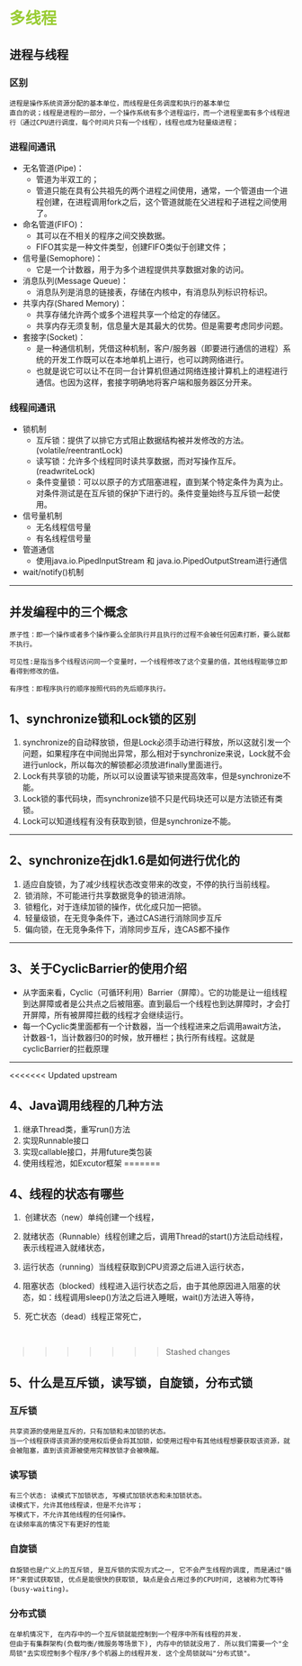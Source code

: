 # <font color="#9c3">多线程</font>

## 进程与线程

### 区别
    进程是操作系统资源分配的基本单位，而线程是任务调度和执行的基本单位
    直白的说；线程是进程的一部分，一个操作系统有多个进程运行，而一个进程里面有多个线程进行（通过CPU进行调度，每个时间片只有一个线程），线程也成为轻量级进程；

### 进程间通讯
- 无名管道(Pipe)：
  - 管道为半双工的；
  - 管道只能在具有公共祖先的两个进程之间使用，通常，一个管道由一个进程创建，在进程调用fork之后，这个管道就能在父进程和子进程之间使用了。
- 命名管道(FIFO)：
  - 其可以在不相关的程序之间交换数据。
  - FIFO其实是一种文件类型，创建FIFO类似于创建文件；
- 信号量(Semophore)：
  - 它是一个计数器，用于为多个进程提供共享数据对象的访问。
- 消息队列(Message Queue)：
  - 消息队列是消息的链接表，存储在内核中，有消息队列标识符标识。
- 共享内存(Shared Memory)：
  - 共享存储允许两个或多个进程共享一个给定的存储区。
  - 共享内存无须复制，信息量大是其最大的优势。但是需要考虑同步问题。
- 套接字(Socket)：
  - 是一种通信机制，凭借这种机制，客户/服务器（即要进行通信的进程）系统的开发工作既可以在本地单机上进行，也可以跨网络进行。
  - 也就是说它可以让不在同一台计算机但通过网络连接计算机上的进程进行通信。也因为这样，套接字明确地将客户端和服务器区分开来。

### 线程间通讯

- 锁机制
  - 互斥锁：提供了以排它方式阻止数据结构被并发修改的方法。(volatile/reentrantLock)
  - 读写锁：允许多个线程同时读共享数据，而对写操作互斥。(readwriteLock)
  - 条件变量锁：可以以原子的方式阻塞进程，直到某个特定条件为真为止。对条件测试是在互斥锁的保护下进行的。条件变量始终与互斥锁一起使用。
- 信号量机制
  - 无名线程信号量
  - 有名线程信号量
- 管道通信
  - 使用java.io.PipedInputStream 和 java.io.PipedOutputStream进行通信
- wait/notify()机制
------
## 并发编程中的三个概念
    原子性：即一个操作或者多个操作要么全部执行并且执行的过程不会被任何因素打断，要么就都不执行。

    可见性:是指当多个线程访问同一个变量时，一个线程修改了这个变量的值，其他线程能够立即看得到修改的值。

    有序性：即程序执行的顺序按照代码的先后顺序执行。

## 1、synchronize锁和Lock锁的区别

1.  synchronize的自动释放锁，但是Lock必须手动进行释放，所以这就引发一个问题，如果程序在中间抛出异常，那么相对于synchronize来说，Lock就不会进行unlock，所以每次的解锁都必须放进finally里面进行。
2.  Lock有共享锁的功能，所以可以设置读写锁来提高效率，但是synchronize不能。
3.  Lock锁的事代码块，而synchronize锁不只是代码块还可以是方法锁还有类锁。
4.  Lock可以知道线程有没有获取到锁，但是synchronize不能。

------

##  2、synchronize在jdk1.6是如何进行优化的

1. ​	适应自旋锁，为了减少线程状态改变带来的改变，不停的执行当前线程。
2. ​    锁消除，不可能进行共享数据竞争的锁进消除。
3. ​    锁粗化，对于连续加锁的操作，优化成只加一把锁。
4. ​    轻量级锁，在无竞争条件下，通过CAS进行消除同步互斥
5. ​    偏向锁，在无竞争条件下，消除同步互斥，连CAS都不操作

------

## 3、关于CyclicBarrier的使用介绍

- 从字面来看，Cyclic（可循环利用）Barrier（屏障）。它的功能是让一组线程到达屏障或者是公共点之后被阻塞。直到最后一个线程也到达屏障时，才会打开屏障，所有被屏障拦截的线程才会继续运行。
- 每一个Cyclic类里面都有一个计数器，当一个线程进来之后调用await方法，计数器-1，当计数器归0的时候，放开栅栏；执行所有线程。这就是cyclicBarrier的拦截原理

------

<<<<<<< Updated upstream
## 4、Java调用线程的几种方法

1.   继承Thread类，重写run()方法
2.   实现Runnable接口
3.   实现callable接口，并用future类包装
4.   使用线程池，如Excutor框架
=======
## 4、线程的状态有哪些

1. ​    创建状态（new）单纯创建一个线程，

2. ​    就绪状态（Runnable）线程创建之后，调用Thread的start()方法启动线程，表示线程进入就绪状态，

3. ​    运行状态（running）当线程获取到CPU资源之后进入运行状态，

4. ​    阻塞状态（blocked）线程进入运行状态之后，由于其他原因进入阻塞的状态，如：线程调用sleep()方法之后进入睡眠，wait()方法进入等待，

5. ​    死亡状态（dead）线程正常死亡，

   

   ​      
>>>>>>> Stashed changes



## 5、什么是互斥锁，读写锁，自旋锁，分布式锁

### 互斥锁
    共享资源的使用是互斥的，只有加锁和未加锁的状态。
    当一个线程获得该资源的使用权后便会将其加锁，如使用过程中有其他线程想要获取该资源，就会被阻塞，直到该资源被使用完释放锁才会被唤醒。
### 读写锁
    有三个状态: 读模式下加锁状态, 写模式加锁状态和未加锁状态。
    读模式下，允许其他线程读，但是不允许写；
    写模式下，不允许其他线程的任何操作。
    在读频率高的情况下有更好的性能
### 自旋锁
    自旋锁也是广义上的互斥锁, 是互斥锁的实现方式之一, 它不会产生线程的调度, 而是通过"循环"来尝试获取锁, 优点是能很快的获取锁, 缺点是会占用过多的CPU时间, 这被称为忙等待(busy-waiting)。
### 分布式锁
    在单机情况下, 在内存中的一个互斥锁就能控制到一个程序中所有线程的并发.
    但由于有集群架构(负载均衡/微服务等场景下), 内存中的锁就没用了. 所以我们需要一个"全局锁"去实现控制多个程序/多个机器上的线程并发. 这个全局锁就叫"分布式锁"。






















